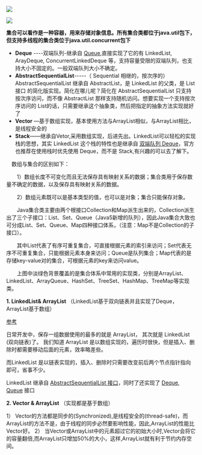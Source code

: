 ![](/Users/jzue/Documents/picture/collection_1.png)



![](/Users/jzue/Documents/picture/collection_2.png)



**集合可以看作是一种容器，用来存储对象信息。所有集合类都位于java.util包下，但支持多线程的集合类位于java.util.concurrent包下**



* **Deque** ----双端队列-继承自 [Queue](http://blog.csdn.net/u011240877/article/details/52860924),直接实现了它的有 LinkedList, ArayDeque, ConcurrentLinkedDeque 等，支持容量受限的双端队列，也支持大小不固定的。一般双端队列大小不确定。
* **AbstractSequentialList**-----（ Sequential 相继的，按次序的）AbstractSequentialList 继承自 AbstractList，是 LinkedList 的父类，是 List 接口 的简化版实现。简化在哪儿呢？简化在 AbstractSequentialList 只支持按次序访问，而不像 AbstractList 那样支持随机访问。想要实现一个支持按次序访问的 List的话，只需要继承这个抽象类，然后把指定的抽象方法实现就好了
* **Vector** —基于数组实现，基本使用方法与ArrayList相似，与ArrayList相比，是线程安全的
* **Stack**——继承自Vetor,采用数组实现，后进先出。LinkedList可以轻松的实现栈的思想，其实 LinkedList 这个栈的特性也是继承自 [双端队列 Deque](http://blog.csdn.net/u011240877/article/details/52865173)，官方也推荐在使用栈时优先使用 Deque，而不是 Stack,有兴趣的可以去了解下。



　数组与集合的区别如下：

　　1）数组长度不可变化而且无法保存具有映射关系的数据；集合类用于保存数量不确定的数据，以及保存具有映射关系的数据。

　　2）数组元素既可以是基本类型的值，也可以是对象；集合只能保存对象。

　　Java集合类主要由两个根接口Collection和Map派生出来的，Collection派生出了三个子接口：List、Set、Queue（Java5新增的队列），因此Java集合大致也可分成List、Set、Queue、Map四种接口体系，（注意：Map不是Collection的子接口）。

　　其中List代表了有序可重复集合，可直接根据元素的索引来访问；Set代表无序不可重复集合，只能根据元素本身来访问；Queue是队列集合；Map代表的是存储key-value对的集合，可根据元素的key来访问value。

　　上图中淡绿色背景覆盖的是集合体系中常用的实现类，分别是ArrayList、LinkedList、ArrayQueue、HashSet、TreeSet、HashMap、TreeMap等实现类。





**1. LinkedList& ArrayList** （LinkedList基于双向链表并且实现了Deque，ArrayList基于数组）

[参考](https://blog.csdn.net/u011240877/article/details/52876543)

日常开发中，保存一组数据使用的最多的就是 ArrayList， 其次就是 LinkedList (双向链表)了。
我们知道 ArrayList 是以数组实现的，遍历时很快，但是插入、删除时都需要移动后面的元素，效率略差些。

而LinkedList 是以链表实现的，插入、删除时只需要改变前后两个节点指针指向即可，省事不少。

LinkedList 继承自 [AbstractSequentialList 接口](http://blog.csdn.net/u011240877/article/details/52854681)，同时了还实现了 [Deque](http://blog.csdn.net/u011240877/article/details/52865173), [Queue](http://blog.csdn.net/u011240877/article/details/52860924) 接口





**2. Vector & ArrayList** （实现都是基于数组）

1）  Vector的方法都是同步的(Synchronized),是线程安全的(thread-safe)，而ArrayList的方法不是，由于线程的同步必然要影响性能，因此,ArrayList的性能比Vector好。 
2） 当Vector或ArrayList中的元素超过它的初始大小时,Vector会将它的容量翻倍,而ArrayList只增加50%的大小，这样,ArrayList就有利于节约内存空间。